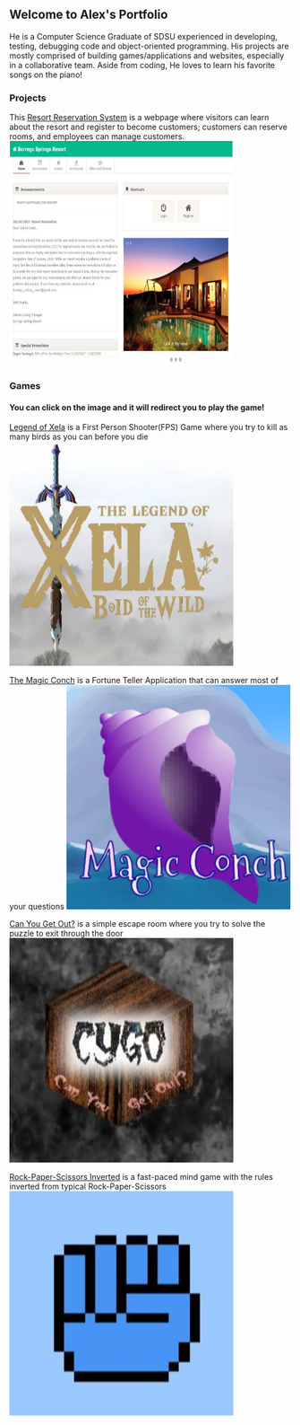 ## Welcome to Alex's Portfolio

He is a Computer Science Graduate of SDSU experienced in developing, testing, debugging code and object-oriented programming. His projects are mostly comprised of building games/applications and websites, especially in a collaborative team. Aside from coding, He loves to learn his favorite songs on the piano!

### Projects
This [Resort Reservation System](https://github.com/chauduthuan/ResortReservationSystem) is a webpage where visitors can learn about the resort and register to become customers; customers can reserve rooms, and employees can manage customers. 
<a href="https://github.com/chauduthuan/ResortReservationSystem"><img src="/images/rrs.JPG" width="400" height="400"> </a> 


### Games
#### You can click on the image and it will redirect you to play the game!
[Legend of Xela](https://github.com/agiang96/LegendofXela) is a First Person Shooter(FPS) Game where you try to kill as many birds as you can before you die
<a href="https://agiang96.github.io/LegendOfXela"><img src="/images/lox.JPG" width="400" height="400"> </a> 

[The Magic Conch](https://github.com/agiang96/MagicConch) is a Fortune Teller Application that can answer most of your questions
<a href="https://agiang96.github.io/MagicConch"><img src="/images/mc.JPG" width="400" height="400"> </a> 

[Can You Get Out?](https://github.com/agiang96/CYGO) is a simple escape room where you try to solve the puzzle to exit through the door
<a href="https://agiang96.github.io/CYGO"><img src="/images/cygo.JPG" width="400" height="400"> </a> 

[Rock-Paper-Scissors Inverted](https://github.com/agiang96/RPSInverted) is a fast-paced mind game with the rules inverted from typical Rock-Paper-Scissors
<a href="https://agiang96.github.io/RPSI"><img src="/images/rpsi.JPG" width="400" height="400"> </a> 


